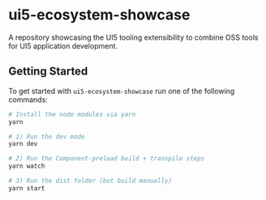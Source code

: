 # ui5-ecosystem-showcase

A repository showcasing the UI5 tooling extensibility to combine OSS tools for UI5 application development.

## Getting Started

To get started with `ui5-ecosystem-showcase` run one of the following commands:

```bash
# Install the node modules via yarn
yarn

# 1) Run the dev mode
yarn dev

# 2) Run the Component-preload build + transpile steps
yarn watch

# 3) Run the dist folder (but build manually)
yarn start
```
